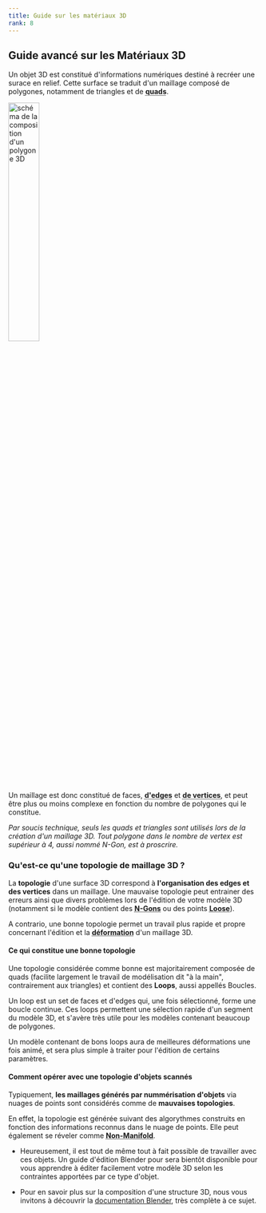 ```yaml
---
title: Guide sur les matériaux 3D
rank: 8
---
```


## Guide avancé sur les Matériaux 3D

Un objet 3D est constitué d'informations numériques destiné à recréer une surace en relief. Cette surface se traduit d'un maillage composé de polygones, notamment de triangles et de <span style="text-decoration: underline dotted; cursor: help;" title="Un quad est une structure polygonale composée de 4 côtés, soit deux triangles">**quads**</span>.

<img src="/assets/img/doc/Blender_Mesh_01.jpg" width ="35%" alt="schéma de la composition d'un polygone 3D"/>

Un maillage est donc constitué de faces, <span style="text-decoration: underline dotted; cursor: help;" title="Un edge correspond à l'arrête d'une figure">**d'edges**</span> et <span style="text-decoration: underline dotted; cursor: help;" title="Un vertex correspond au sommet d'une figure">**de vertices**</span>, et peut être plus ou moins complexe en fonction du nombre de polygones qui le constitue.

*Par soucis technique, seuls les quads et triangles sont utilisés lors de la création d'un maillage 3D. Tout polygone dans le nombre de vertex est supérieur à 4, aussi nommé N-Gon, est à proscrire.*


### Qu'est-ce qu'une topologie de maillage 3D ?

La **topologie** d'une surface 3D correspond à **l'organisation des edges et des vertices** dans un maillage. Une mauvaise topologie peut entrainer des erreurs ainsi que divers problèmes lors de l'édition de votre modèle 3D (notamment si le modèle contient des <span style="text-decoration: underline dotted; cursor: help;" title="Un polygone composé de plus de 4 sommets">**N-Gons**</span> ou des points <span style="text-decoration: underline dotted; cursor: help;" title="Typiquement, un vertex ou un edge qui ne semble relié a aucun point de la structure">**Loose**</span>).

A contrario, une bonne topologie permet un travail plus rapide et propre concernant l'édition et la <span style="text-decoration: underline dotted; cursor: help;" title="Une déformation s'opère quand l'objet est animé">**déformation**</span> d'un maillage 3D.

#### Ce qui constitue une bonne topologie
Une topologie considérée comme bonne est majoritairement composée de quads (facilite largement le travail de modélisation dit "à la main", contrairement aux triangles) et contient des **Loops**, aussi appellés Boucles.

Un loop est un set de faces et d'edges qui, une fois sélectionné, forme une boucle continue. Ces loops permettent une sélection rapide d'un segment du modèle 3D, et s'avère très utile pour les modèles contenant beaucoup de polygones. 

Un modèle contenant de bons loops aura de meilleures déformations une fois animé, et sera plus simple à traiter pour l'édition de certains paramètres.

#### Comment opérer avec une topologie d'objets scannés
Typiquement, **les maillages générés par nummérisation d'objets** via nuages de points sont considérés comme de **mauvaises topologies**.

En effet, la topologie est générée suivant des algorythmes construits en fonction des informations reconnus dans le nuage de points. Elle peut également se réveler comme <span style="text-decoration: underline dotted; cursor: help;" title="Un objet Non-Manifold ne pourrait pas exister dans la réalité, car il contient des informations mathématiques contradictoires avec les lois de la physique">**Non-Manifold**</span>.

* Heureusement, il est tout de même tout à fait possible de travailler avec ces objets. Un guide d'édition Blender pour sera bientôt disponible pour vous apprendre à éditer facilement votre modèle 3D selon les contraintes apportées par ce type d'objet.

* Pour en savoir plus sur la composition d'une structure 3D, nous vous invitons à découvrir la [documentation Blender](https://docs.blender.org/manual/en/latest/modeling/meshes/structure.html), très complète à ce sujet.